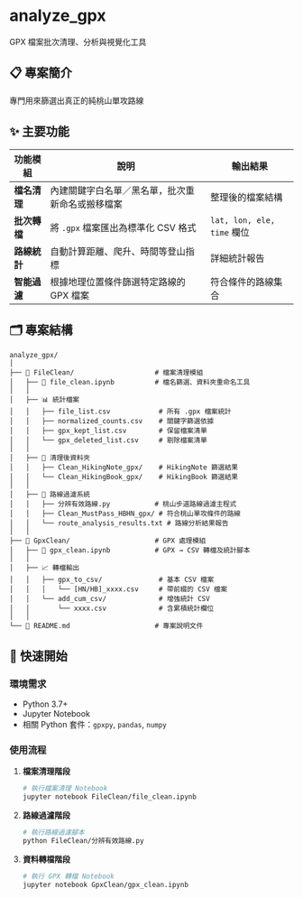 # analyze_gpx

GPX 檔案批次清理、分析與視覺化工具

## 📋 專案簡介
專門用來篩選出真正的純桃山單攻路線

## ✨ 主要功能

| 功能模組 | 說明 | 輸出結果 |
|---------|------|----------|
| **檔名清理** | 內建關鍵字白名單／黑名單，批次重新命名或搬移檔案 | 整理後的檔案結構 |
| **批次轉檔** | 將 `.gpx` 檔案匯出為標準化 CSV 格式 | `lat, lon, ele, time` 欄位 |
| **路線統計** | 自動計算距離、爬升、時間等登山指標 | 詳細統計報告 |
| **智能過濾** | 根據地理位置條件篩選特定路線的 GPX 檔案 | 符合條件的路線集合 |

## 🗂️ 專案結構

```
analyze_gpx/
│
├── 📁 FileClean/                    # 檔案清理模組
│   ├── 📓 file_clean.ipynb          # 檔名篩選、資料夾重命名工具
│   │
│   ├── 📊 統計檔案
│   │   ├── file_list.csv            # 所有 .gpx 檔案統計
│   │   ├── normalized_counts.csv    # 關鍵字篩選依據
│   │   ├── gpx_kept_list.csv        # 保留檔案清單
│   │   └── gpx_deleted_list.csv     # 剔除檔案清單
│   │
│   ├── 🧹 清理後資料夾
│   │   ├── Clean_HikingNote_gpx/    # HikingNote 篩選結果
│   │   └── Clean_HikingBook_gpx/    # HikingBook 篩選結果
│   │
│   ├── 🎯 路線過濾系統
│   │   ├── 分辨有效路線.py           # 桃山步道路線過濾主程式
│   │   ├── Clean_MustPass_HBHN_gpx/ # 符合桃山單攻條件的路線
│   │   └── route_analysis_results.txt # 路線分析結果報告
│   │
├── 📁 GpxClean/                     # GPX 處理模組
│   ├── 📓 gpx_clean.ipynb           # GPX → CSV 轉檔及統計腳本
│   │
│   ├── 📈 轉檔輸出
│   │   ├── gpx_to_csv/              # 基本 CSV 檔案
│   │   │   └── [HN/HB]_xxxx.csv     # 帶前綴的 CSV 檔案
│   │   └── add_cum_csv/             # 增強統計 CSV
│   │       └── xxxx.csv             # 含累積統計欄位
│   │
└── 📖 README.md                     # 專案說明文件
```

## 🚀 快速開始

### 環境需求
- Python 3.7+
- Jupyter Notebook
- 相關 Python 套件：`gpxpy`, `pandas`, `numpy`

### 使用流程

1. **檔案清理階段**
   ```bash
   # 執行檔案清理 Notebook
   jupyter notebook FileClean/file_clean.ipynb
   ```

2. **路線過濾階段**
   ```bash
   # 執行路線過濾腳本
   python FileClean/分辨有效路線.py
   ```

3. **資料轉檔階段**
   ```bash
   # 執行 GPX 轉檔 Notebook
   jupyter notebook GpxClean/gpx_clean.ipynb
   ```
